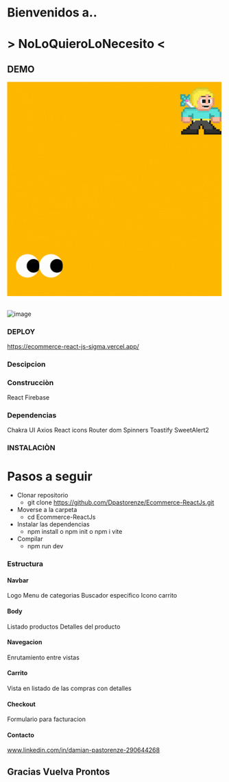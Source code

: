 # Bienvenidos a..
# > NoLoQuieroLoNecesito <
## DEMO
![image](/src/assets/Logo/Logo.gif)
## 
![image](src/assets/Logo/demostracion.gif)
### DEPLOY

https://ecommerce-react-js-sigma.vercel.app/

### Descipcion

### Construcciòn
React
Firebase
### Dependencias
Chakra UI 
Axios
React icons
Router dom
Spinners
Toastify
SweetAlert2

### INSTALACIÒN
# Pasos a seguir
- Clonar repositorio 
    - git clone https://github.com/Dpastorenze/Ecommerce-ReactJs.git
- Moverse a la carpeta 
    - cd Ecommerce-ReactJs
- Instalar las dependencias
    - npm install o npm init o npm i vite 
- Compilar
    - npm run dev  

### Estructura 
#### Navbar
Logo
Menu de categorias 
Buscador especifico
Icono carrito 

#### Body
Listado productos
Detalles del producto

#### Navegacion
Enrutamiento entre vistas

#### Carrito
Vista en listado de las compras con detalles 

#### Checkout
Formulario para facturacion 

#### Contacto
www.linkedin.com/in/damian-pastorenze-290644268

## Gracias Vuelva Prontos